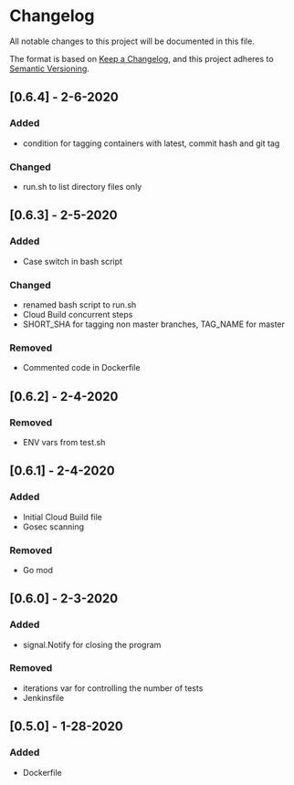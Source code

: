 # Changelog
All notable changes to this project will be documented in this file.

The format is based on [Keep a Changelog](https://keepachangelog.com/en/1.0.0/),
and this project adheres to [Semantic Versioning](https://semver.org/spec/v2.0.0.html).

## [0.6.4] - 2-6-2020
### Added
- condition for tagging containers with latest, commit hash and git tag

### Changed
- run.sh to list directory files only

## [0.6.3] - 2-5-2020
### Added
- Case switch in bash script

### Changed
- renamed bash script to run.sh
- Cloud Build concurrent steps
- SHORT_SHA for tagging non master branches, TAG_NAME for master

### Removed
- Commented code in Dockerfile

## [0.6.2] - 2-4-2020
### Removed
- ENV vars from test.sh

## [0.6.1] - 2-4-2020
### Added
- Initial Cloud Build file
- Gosec scanning

### Removed
- Go mod

## [0.6.0] - 2-3-2020
### Added
- signal.Notify for closing the program

### Removed 
- iterations var for controlling the number of tests
- Jenkinsfile

## [0.5.0] - 1-28-2020
### Added
- Dockerfile
